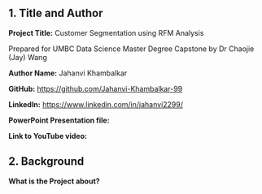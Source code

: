 ## 1. Title and Author

**Project Title:** Customer Segmentation using RFM Analysis

Prepared for UMBC Data Science Master Degree Capstone by Dr Chaojie (Jay) Wang

**Author Name:** Jahanvi Khambalkar

**GitHub:** https://github.com/Jahanvi-Khambalkar-99

**LinkedIn:** https://www.linkedin.com/in/jahanvi2299/

**PowerPoint Presentation file:**

**Link to YouTube video:** 
    
## 2. Background

**What is the Project about?**
